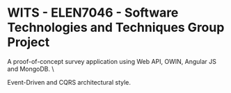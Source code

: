 # WITS - ELEN7046 - Software Technologies and Techniques Group Project

A proof-of-concept survey application using Web API, OWIN, Angular JS and MongoDB. \

Event-Driven and CQRS architectural style. 
